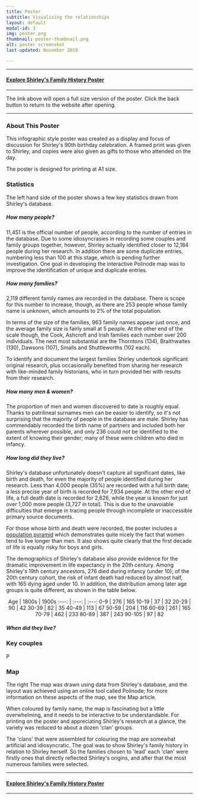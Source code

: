 ```yaml
---
title: Poster
subtitle: Visualising the relationships
layout: default
modal-id: 3
img: poster.png
thumbnail: poster-thumbnail.png
alt: poster screenshot
last-updated: November 2019

---
```


***
#### [Explore Shirley's Family History Poster](/img/portfolio/poster-fullsize.png)
***

The link above will open a full size version of the poster. Click the back button to return to the website after opening.

---

### About This Poster

This infographic style poster was created as a display and focus of discussion for Shirley's 90th birthday celebration. A framed print was given to Shirley, and copies were also given as gifts to those who attended on the day.

The poster is designed for printing at A1 size.

### Statistics

The left hand side of the poster shows a few key statistics drawn from Shirley's database.

##### How many people?

11,451 is the official number of people, according to the number of entries in the database. Due to some idiosyncrasies in recording some couples and family groups together, however, Shirley actually identified closer to 12,184 people during her research. In addition there are some duplicate entries, numbering less than 100 at this stage, which is pending further investigation. One goal in developing the interactive Polinode map was to improve the identification of unique and duplicate entries.

##### How many families?

2,119 different family names are recorded in the database. There is scope for this number to increase, though, as there are 253 people whose family name is unknown, which amounts to 2% of the total population.

In terms of the size of the families, 963 family names appear just once, and the average family size is fairly small at 5 people. At the other end of the scale though, the Cook, Ashcroft and Irish families each number over 200 individuals. The next most substantial are the Thorntons (134), Braithwaites (130), Dawsons (107), Smalls and Shuttleworths (102 each).

To identify and document the largest families Shirley undertook significant original research, plus occasionally benefited from sharing her research with like-minded family historians, who in turn provided her with results from their research.

##### How many men & women?

The proportion of men and women discovered to date is roughly equal. Thanks to patrilineal surnames men can be easier to identify, so it's not surprising that the majority of people in the database are male. Shirley has commendably recorded the birth name of partners and included both her parents wherever possible, and only 236 could not be identified to the extent of knowing their gender; many of these were children who died in infancy.

##### How long did they live?

Shirley's database unfortunately doesn't capture all significant dates, like birth and death, for even the majority of people identified during her research. Less than 4,000 people (35%) are recorded with a full birth date; a less precise year of birth is recorded for 7,934 people. At the other end of life, a full death date is recorded for 2,626, while the year is known for just over 1,000 more people (3,727 in total). This is due to the unavoiable difficulties that emerge in tracing people through incomplete or inaccessible primary source documents.

For those whose birth and death were recorded, the poster includes a [population pyramid](https://en.wikipedia.org/wiki/Population_pyramid) which demonstrates quite nicely the fact that women tend to live longer than men. It also shows quite clearly that the first decade of life is equally risky for boys and girls. 

The demographics of Shirley's database also provide evidence for the dramatic improvement in life expectancy in the 20th century. Among Shirley's 19th century ancestors, 276 died during infancy (under 10); of the 20th century cohort, the risk of infant death had reduced by almost half, with 165 dying aged under 10. In addition, the distribution among later age groups is quite different, as shown in the table below.

<center>
Age | 1800s | 1900s
:---: | :---: | :---:
0-9 | 276 | 165
10-19 | 37 | 32
20-29 | 90 | 42
30-39 | 82 | 35
40-49 | 113 | 67
50-59 | 204 | 116
60-69 | 261 | 165
70-79 | 462 | 233
80-89 | 387 | 243
90-105 | 97 | 82
</center>

##### When did they live?


### Key couples

P

### Map

The right 
The map was drawn using data from Shirley's database, and the layout was achieved using an online tool called Polinode; for more information on these aspects of the map, see the Map article. 

When coloured by family name, the map is fascinating but a little overwhelming, and it needs to be interactive to be understandable. For printing on the poster and appreciating Shirley's research at a glance, the variety was reduced to about a dozen 'clan' groups. 

The 'clans' that were assembled for colouring the map are somewhat artificial and idiosyncratic. The goal was to show Shirley's family history in relation to Shirley herself. So the families chosen to 'lead' each 'clan' were firstly ones that directly reflected Shirley's origins, and after that the most numerous families were selected.

***
#### [Explore Shirley's Family History Poster](/img/portfolio/poster-fullsize.png)
***


